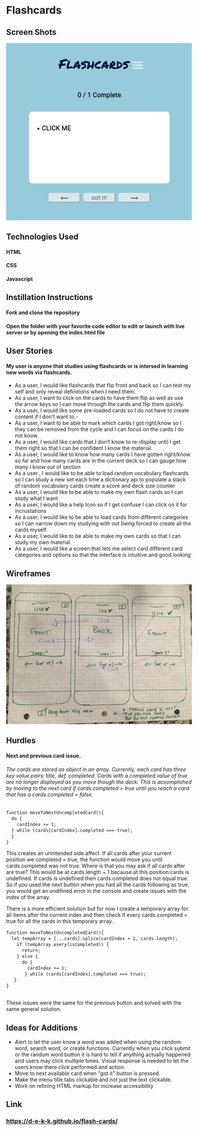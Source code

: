 # Flashcards

## Screen Shots
![](images/sceen-shot.png)

## Technologies Used
#### HTML
#### CSS
#### Javascript

## Instillation Instructions
#### Fork and clone the repository
#### Open the folder with your favorite code editor to edit or launch with live server or by opening the index.html file

## User Stories
#### My user is anyone that studies using flashcards or is intersed in learning new words via flashcards.
- As a user,  I would like flashcards that flip front and back so I can test my self and only reveal definitions when I need them.
- As a user, I want to click on the cards to have them flip as well as use the arrow keys so I can move through the cards and flip them quickly.
- As a user, I would like some pre-loaded cards so I do not have to create content if I don't want to.- 
- As a user, I want to be able to mark which cards I got right/know so I they can be removed from the cycle and I can focus on the cards I do not know.
- As a user, I would like cards that I don’t know to re-display until I get them right so that I can be confident I know the material. 
- As a user, I would like to know how many cards I have gotten right/know so far and how many cards are in the current deck so I can gauge how many I know out of  section
- As a user , I would like to be able to load random vocabulary flashcards so I can study a new set each time a dictionary api to populate a stack of random vocabulary cards create a score and deck size counter
- As a user, I would like to be able to make my own flash cards so I can study what I want
- As a user, I would like a help Icon so if I get confuse I can click on it for incrustations 
- As a user, I would like to be able to load cards from different categories so I can narrow down my studying with out being forced to create all the cards myself.
- As a user, I  would like to be able to make my own cards so that I can study my own material.
- As a user, I would like a screen that lets me select card different card categories and options so that the interface is intuitive and good looking
## Wireframes
![](images/flashcard-wireframe-sketch.jpeg)
## Hurdles 
#### Next and previous card issue.
###### The cards are stored as object in an array. Currently, each card has three key value pairs: title, def, completed. Cards with a completed value of true are no longer displayed as you move though the deck. This is accomplished by moving to the next card if cards.completed = true until you reach a card that has a cards.completed = false. 

```
function moveToNextUncompletedCard(){
  do {
    cardIndex += 1;
  } while (cards[cardIndex].completed === true);
  }
}
```

This creates an unintended side affect. If all cards after your current position we completed = true, the function would move you until cards.completed was not true. Where is that you may ask if all cards after are true? This would be at cards.length + 1 because at this position cards is undefined. If cards is undefined then cards.completed does not equal true. So if you used the next button when you had all the cards following as true, you would get an undifined error in the console and create issues with the index of the array.

There is a more efficient solution but for now I create a temporary array for all items after the current index and then check if every cards.completed = true for all the cards in this temporary array. 
```
function moveToNextUncompletedCard(){
  let tempArray = [...cards].splice(cardIndex + 1, cards.length);
    if (tempArray.every(isCompleted)) {
      return;
    } else {
      do {
        cardIndex += 1;
       } while (cards[cardIndex].completed === true);
   }
}


```
These issues were the same for the previous button and solved with the same general solution. 

## Ideas for Additions
- Alert to let the user know a word was added when using the random word, search word, or create functions. Currently when you click submit or the random word button it is hard to tell if anything actually happened and users may click multiple times. Visual response is needed to let the users know there click performed and action.
- Move to next available card when "got it" button is pressed.
- Make the menu title tabs clickable and not just the text clickable.
- Work on refining HTML markup for increase accessibility

## Link
### https://d-e-k-k.github.io/flash-cards/
